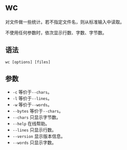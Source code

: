 # wc
对文件做一些统计。若不指定文件名，则从标准输入中读取。

不使用任何参数时，依次显示行数、字数、字节数。

## 语法
`wc [options] [files]`

## 参数
- `-c` 等价于`--chars`。
- `-l` 等价于`--lines`。
- `-w` 等价于`--words`。
- `--bytes` 等价于`--chars`。
- `--chars` 只显示字节数。
- `--help` 在线帮助。
- `--lines` 只显示行数。
- `--version` 显示版本信息。
- `--words` 只显示字数。
